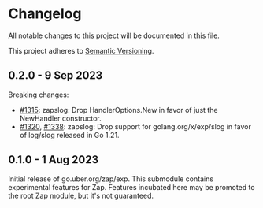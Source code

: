 # Changelog
All notable changes to this project will be documented in this file.

This project adheres to [Semantic Versioning](https://semver.org/spec/v2.0.0.html).

## 0.2.0 - 9 Sep 2023

Breaking changes:
* [#1315][]: zapslog: Drop HandlerOptions.New in favor of just the NewHandler constructor.
* [#1320][], [#1338][]: zapslog: Drop support for golang.org/x/exp/slog in favor of log/slog released in Go 1.21.

[#1315]: https://github.com/uber-go/zap/pull/1315
[#1320]: https://github.com/uber-go/zap/pull/1320
[#1338]: https://github.com/uber-go/zap/pull/1338

## 0.1.0 - 1 Aug 2023

Initial release of go.uber.org/zap/exp.
This submodule contains experimental features for Zap.
Features incubated here may be promoted to the root Zap module,
but it's not guaranteed.
